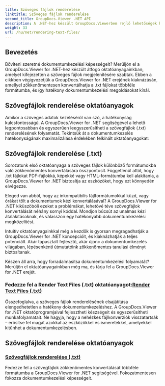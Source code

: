 ```yaml
---
title: Szöveges fájlok renderelése
linktitle: Szöveges fájlok renderelése
second_title: GroupDocs.Viewer .NET API
description: A .NET-hez készült GroupDocs.Viewerben rejlő lehetőségek kiaknázása a szövegfájlok megjelenítésére vonatkozó oktatóanyagok segítségével. Konvertálja a .txt fájlokat különböző formátumokba a továbbfejlesztett dokumentumkezelés érdekében.
weight: 33
url: /hu/net/rendering-text-files/
---
```

## Bevezetés

Bővíteni szeretné dokumentumkezelési képességeit? Merüljön el a GroupDocs.Viewer for .NET-hez készült átfogó oktatóanyagainkban, amelyet kifejezetten a szöveges fájlok megjelenítésére szabtak. Ebben a cikkben végigvezetjük a GroupDocs.Viewer for .NET erejének kiaknázásán, amellyel zökkenőmentesen konvertálhatja a .txt fájlokat többféle formátumba, és így hatékony dokumentumkezelési megoldásokat kínál.

## Szövegfájlok renderelése oktatóanyagok

Amikor a szöveges adatok kezeléséről van szó, a hatékonyság kulcsfontosságú. A GroupDocs.Viewer for .NET segítségével a lehető legpontosabban és egyszerűen leegyszerűsítheti a szövegfájlok (.txt) renderelésének folyamatát. Tekintsük át a dokumentumkezelés hatékonyságának maximalizálása érdekében felkínált oktatóanyagokat:

## Szövegfájlok renderelése (.txt)

Sorozatunk első oktatóanyaga a szöveges fájlok különböző formátumokba való zökkenőmentes konvertálására összpontosít. Függetlenül attól, hogy .txt fájlokat PDF-fájlokká, képekké vagy HTML-formátumba kell alakítania, a GroupDocs.Viewer for .NET biztosítja az eszközöket, hogy ezt könnyedén elvégezze. 

Eleged van abból, hogy az inkompatibilis fájlformátumokkal küzd, vagy órákat tölt a dokumentumok kézi konvertálásával? A GroupDocs.Viewer for .NET kiküszöböli ezeket a problémákat, lehetővé téve szövegfájlok konvertálását néhány sornyi kóddal. Mondjon búcsút az unalmas kézi átalakításoknak, és válasszon egy hatékonyabb dokumentumkezelési megközelítést.

Intuitív oktatóanyagainkkal még a kezdők is gyorsan megragadhatják a GroupDocs.Viewer for .NET koncepcióit, és kiaknázhatják a teljes potenciált. Akár tapasztalt fejlesztő, akár újonc a dokumentumkezelés világában, lépésenkénti útmutatóink zökkenőmentes tanulási élményt biztosítanak.

Készen áll arra, hogy forradalmasítsa dokumentumkezelési folyamatát? Merüljön el oktatóanyagainkban még ma, és tárja fel a GroupDocs.Viewer for .NET erejét.

###  Fedezze fel a Render Text Files (.txt) oktatóanyagot:[Render Text Files (.txt)](./render-txt/)

Összefoglalva, a szöveges fájlok renderelésének elsajátítása elengedhetetlen a hatékony dokumentumkezeléshez. A GroupDocs.Viewer for .NET oktatóprogramjaival fejlesztheti készségeit és egyszerűsítheti munkafolyamatait. Ne hagyja, hogy a nehézkes fájlkonverziók visszatartsák – erõsítse fel magát azokkal az eszközökkel és ismeretekkel, amelyekkel kitûnhet a dokumentumkezelésben.
## Szövegfájlok renderelése oktatóanyagok
### [Szövegfájlok renderelése (.txt)](./render-txt/)
Fedezze fel a szövegfájlok zökkenőmentes konvertálását többféle formátumba a GroupDocs.Viewer for .NET segítségével. Fokozatmentesen fokozza dokumentumkezelési képességeit.
